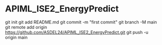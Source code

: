 # APIML_ISE2_EnergyPredict
git init
git add README.md
git commit -m "first commit"
git branch -M main
git remote add origin https://github.com/ASDEL24/APIML_ISE2_EnergyPredict.git
git push -u origin main
